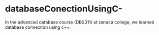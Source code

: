 ﻿# databaseConectionUsingC-
In the advanced database course (DBS311) at seneca college, we learned database connection using c++.
